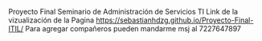 Proyecto Final Seminario de Administración de Servicios TI
Link de la vizualización de la Pagina https://sebastianhdzg.github.io/Proyecto-Final-ITIL/
Para agregar compañeros pueden mandarme msj al 7227647897
